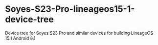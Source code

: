 # Soyes-S23-Pro-lineageos15-1-device-tree
Device tree for Soyes S23 Pro and similar devices for building LineageOS 15.1 Android 8.1
